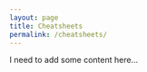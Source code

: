 ```yaml
---
layout: page
title: Cheatsheets
permalink: /cheatsheets/
---
```


I need to add some content here...



